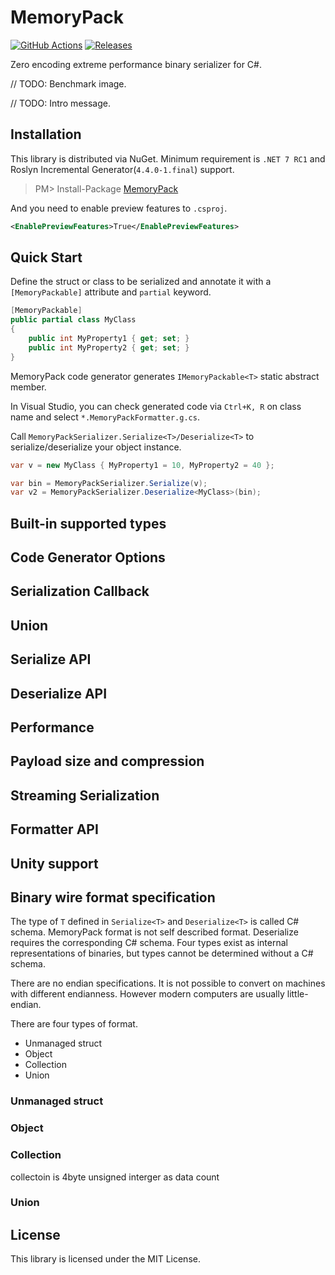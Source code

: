 # MemoryPack
[![GitHub Actions](https://github.com/Cysharp/MemoryPack/workflows/Build-Debug/badge.svg)](https://github.com/Cysharp/MemoryPack/actions) [![Releases](https://img.shields.io/github/release/Cysharp/MemoryPack.svg)](https://github.com/Cysharp/MemoryPack/releases)

Zero encoding extreme performance binary serializer for C#.

// TODO: Benchmark image.

// TODO: Intro message.

Installation
---
This library is distributed via NuGet. Minimum requirement is `.NET 7 RC1` and Roslyn Incremental Generator(`4.4.0-1.final`) support.

> PM> Install-Package [MemoryPack](https://www.nuget.org/packages/MemoryPack)

And you need to enable preview features to `.csproj`.

```xml
<EnablePreviewFeatures>True</EnablePreviewFeatures>
```

Quick Start
---
Define the struct or class to be serialized and annotate it with a `[MemoryPackable]` attribute and `partial` keyword.

```csharp
[MemoryPackable]
public partial class MyClass
{
    public int MyProperty1 { get; set; }
    public int MyProperty2 { get; set; }
}
```

MemoryPack code generator generates `IMemoryPackable<T>` static abstract member.

In Visual Studio, you can check generated code via `Ctrl+K, R` on class name and select `*.MemoryPackFormatter.g.cs`.

Call `MemoryPackSerializer.Serialize<T>/Deserialize<T>` to serialize/deserialize your object instance.

```csharp
var v = new MyClass { MyProperty1 = 10, MyProperty2 = 40 };

var bin = MemoryPackSerializer.Serialize(v);
var v2 = MemoryPackSerializer.Deserialize<MyClass>(bin);
```

Built-in supported types
---


Code Generator Options
---

Serialization Callback
---

Union
---

Serialize API
---

Deserialize API
---


Performance
---


Payload size and compression
---






Streaming Serialization
---


Formatter API
---

Unity support
---


Binary wire format specification
---
The type of `T` defined in `Serialize<T>` and `Deserialize<T>` is called C# schema. MemoryPack format is not self described format. Deserialize requires the corresponding C# schema. Four types exist as internal representations of binaries, but types cannot be determined without a C# schema.

There are no endian specifications. It is not possible to convert on machines with different endianness. However modern computers are usually little-endian.

There are four types of format.

* Unmanaged struct
* Object
* Collection
* Union

### Unmanaged struct

### Object


### Collection

collectoin is 4byte unsigned interger as data count



### Union


License
---
This library is licensed under the MIT License.

